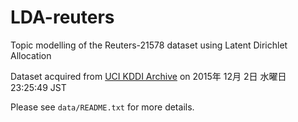 # LDA-reuters

Topic modelling of the Reuters-21578 dataset using Latent Dirichlet Allocation

Dataset acquired from [UCI KDDI Archive](https://kdd.ics.uci.edu/databases/reuters21578/reuters21578.html) on 2015年 12月 2日 水曜日 23:25:49 JST

Please see `data/README.txt` for more details.
